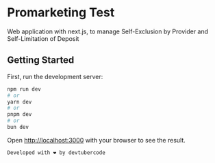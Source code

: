 
# Promarketing Test

Web application with next.js, to manage Self-Exclusion by Provider and Self-Limitation of Deposit



## Getting Started

First, run the development server:

```bash
npm run dev
# or
yarn dev
# or
pnpm dev
# or
bun dev
```

Open [http://localhost:3000](http://localhost:3000) with your browser to see the result.

```
Developed with ❤️ by devtubercode
```


